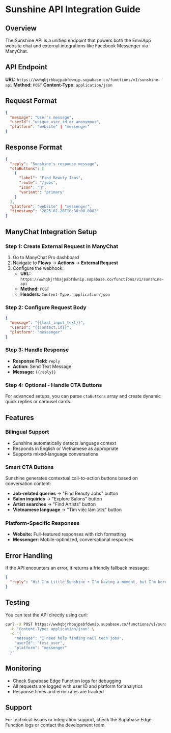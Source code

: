 # Sunshine API Integration Guide

## Overview
The Sunshine API is a unified endpoint that powers both the EmviApp website chat and external integrations like Facebook Messenger via ManyChat.

## API Endpoint
**URL:** `https://wwhqbjrhbajpabfdwnip.supabase.co/functions/v1/sunshine-api`
**Method:** `POST`
**Content-Type:** `application/json`

## Request Format
```json
{
  "message": "User's message",
  "userId": "unique_user_id_or_anonymous", 
  "platform": "website" | "messenger"
}
```

## Response Format
```json
{
  "reply": "Sunshine's response message",
  "ctaButtons": [
    {
      "label": "Find Beauty Jobs",
      "route": "/jobs",
      "icon": "💼",
      "variant": "primary"
    }
  ],
  "platform": "website" | "messenger",
  "timestamp": "2025-01-20T10:30:00.000Z"
}
```

## ManyChat Integration Setup

### Step 1: Create External Request in ManyChat
1. Go to ManyChat Pro dashboard
2. Navigate to **Flows** → **Actions** → **External Request**
3. Configure the webhook:
   - **URL:** `https://wwhqbjrhbajpabfdwnip.supabase.co/functions/v1/sunshine-api`
   - **Method:** `POST`
   - **Headers:** `Content-Type: application/json`

### Step 2: Configure Request Body
```json
{
  "message": "{{last_input_text}}",
  "userId": "{{contact.id}}",
  "platform": "messenger"
}
```

### Step 3: Handle Response
- **Response Field:** `reply`
- **Action:** Send Text Message
- **Message:** `{{reply}}`

### Step 4: Optional - Handle CTA Buttons
For advanced setups, you can parse `ctaButtons` array and create dynamic quick replies or carousel cards.

## Features

### Bilingual Support
- Sunshine automatically detects language context
- Responds in English or Vietnamese as appropriate
- Supports mixed-language conversations

### Smart CTA Buttons
Sunshine generates contextual call-to-action buttons based on conversation content:
- **Job-related queries** → "Find Beauty Jobs" button
- **Salon inquiries** → "Explore Salons" button  
- **Artist searches** → "Find Artists" button
- **Vietnamese language** → "Tìm việc làm 🇻🇳" button

### Platform-Specific Responses
- **Website:** Full-featured responses with rich formatting
- **Messenger:** Mobile-optimized, conversational responses

## Error Handling
If the API encounters an error, it returns a friendly fallback message:
```json
{
  "reply": "Hi! I'm Little Sunshine ☀️ I'm having a moment, but I'm here to help! Try asking me about beauty tips or salon services!"
}
```

## Testing
You can test the API directly using curl:
```bash
curl -X POST https://wwhqbjrhbajpabfdwnip.supabase.co/functions/v1/sunshine-api \
  -H "Content-Type: application/json" \
  -d '{
    "message": "I need help finding nail tech jobs",
    "userId": "test_user",
    "platform": "messenger"
  }'
```

## Monitoring
- Check Supabase Edge Function logs for debugging
- All requests are logged with user ID and platform for analytics
- Response times and error rates are tracked

## Support
For technical issues or integration support, check the Supabase Edge Function logs or contact the development team.
